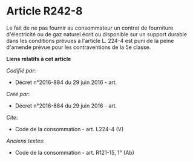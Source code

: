 # Article R242-8

Le fait de ne pas fournir au consommateur un contrat de fourniture d'électricité ou de gaz naturel écrit ou disponible sur un
support durable dans les conditions prévues à l'article L. 224-4 est puni de la peine d'amende prévue pour les contraventions
de la 5e classe.

**Liens relatifs à cet article**

_Codifié par_:

  - Décret n°2016-884 du 29 juin 2016 - art.

_Créé par_:

  - Décret n°2016-884 du 29 juin 2016 - art.

_Cite_:

  - Code de la consommation - art. L224-4 (V)

_Anciens textes_:

  - Code de la consommation - art. R121-15, 1° (Ab)
